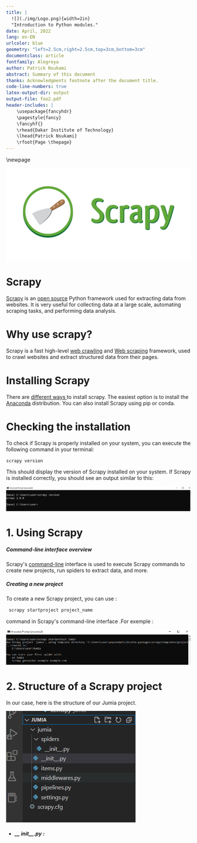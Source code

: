 ```yaml
---
title: |
  ![](./img/Logo.png){width=2in}
  "Introduction to Python modules."
date: April, 2022
lang: en-EN
urlcolor: blue
geometry: "left=2.5cm,right=2.5cm,top=3cm,bottom=3cm"
documentclass: article
fontfamily: Alegreya
author: Patrick Nsukami
abstract: Summary of this document
thanks: Acknowledgments footnote after the document title.
code-line-numbers: true
latex-output-dir: output
output-file: foo2.pdf
header-includes: |
    \usepackage{fancyhdr}
    \pagestyle{fancy}
    \fancyhf{}
    \rhead{Dakar Institute of Technology}
    \lhead{Patrick Nsukami}
    \rfoot{Page \thepage}
---
```



\newpage

![Figure1](img/scrapy.png)

# Scrapy
[Scrapy][1] is an [open source][2] Python framework used for extracting data from websites. It is very useful for collecting data at a large scale, automating scraping tasks, and performing data analysis.
# Why use scrapy?
Scrapy is a fast high-level [web crawling][3] and [Web scraping][4] framework, used to crawl websites and extract structured data from their pages.
# Installing Scrapy
There are [different ways ][5] to install scrapy. The easiest option is to install the [Anaconda][6] distribution. You can also install Scrapy  using pip or conda.
# Checking the installation
To check if Scrapy is properly installed on your system, you can execute the following command in your terminal:
```plaintext
scrapy version
```
This should display the version of Scrapy installed on your system. If Scrapy is installed correctly, you should see an output similar to this:

![](img/Capture.png)

# 1.  Using Scrapy 
##### Command-line interface overview

  Scrapy's [command-line][7] interface is used to execute Scrapy commands to create new projects, run spiders to extract data, and more.
##### Creating a new project
  To create a new Scrapy project, you can use :
```python
 scrapy startproject project_name
```
command in Scrapy's command-line interface .For exemple :

![Figure 2](img/caput1.png)
# 2. Structure of a Scrapy project 
In our case, here is the structure of our Jumia project.

![](img/Caput2.png)
* #####    __ _init___.py :



  [1]: http://fr.softoware.org/apps/download-scrapy-for-web.html
  [2]: https://github.com/scrapy/scrapy
  [3]: https://en.wikipedia.org/wiki/Web_crawler
  [4]: https://en.wikipedia.org/wiki/Web_scraping
  [5]: https://docs.scrapy.org/en/latest/intro/install.html
  [6]: https://docs.continuum.io/anaconda/
  [7]: https://docs.scrapy.org/en/latest/topics/commands.html
